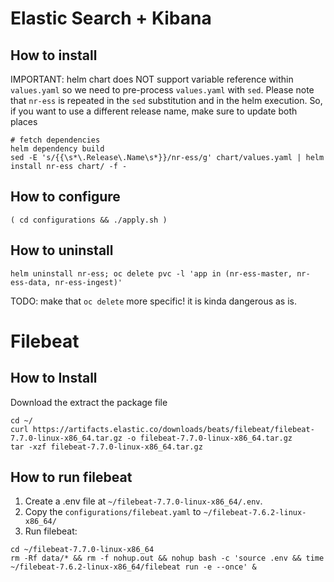 # Elastic Search + Kibana
## How to install
IMPORTANT: helm chart does NOT support variable reference within `values.yaml` so we need to pre-process `values.yaml` with `sed`. Please note that `nr-ess` is repeated in the `sed` substitution and in the helm execution. So, if you want to use a different release name, make sure to update both places

```
# fetch dependencies
helm dependency build
sed -E 's/{{\s*\.Release\.Name\s*}}/nr-ess/g' chart/values.yaml | helm install nr-ess chart/ -f -

```

## How to configure
```
( cd configurations && ./apply.sh )
```

## How to uninstall
```
helm uninstall nr-ess; oc delete pvc -l 'app in (nr-ess-master, nr-ess-data, nr-ess-ingest)'
```
TODO: make that `oc delete` more specific! it is kinda dangerous as is.

# Filebeat
## How to Install
Download the extract the package file
```
cd ~/
curl https://artifacts.elastic.co/downloads/beats/filebeat/filebeat-7.7.0-linux-x86_64.tar.gz -o filebeat-7.7.0-linux-x86_64.tar.gz
tar -xzf filebeat-7.7.0-linux-x86_64.tar.gz

```

## How to run filebeat
1. Create a .env file at `~/filebeat-7.7.0-linux-x86_64/.env`.
1. Copy the `configurations/filebeat.yaml` to `~/filebeat-7.6.2-linux-x86_64/`
1. Run filebeat:
```
cd ~/filebeat-7.7.0-linux-x86_64
rm -Rf data/* && rm -f nohup.out && nohup bash -c 'source .env && time ~/filebeat-7.6.2-linux-x86_64/filebeat run -e --once' &
```